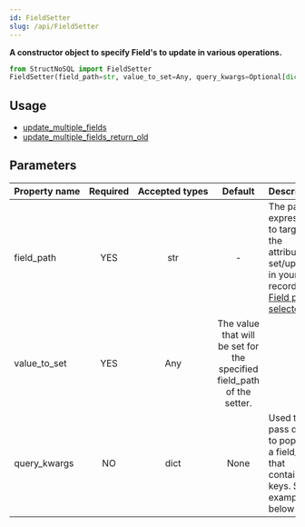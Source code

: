 ```yaml
---
id: FieldSetter
slug: /api/FieldSetter
---
```


**A constructor object to specify Field's to update in various operations.**

```python
from StructNoSQL import FieldSetter
FieldSetter(field_path=str, value_to_set=Any, query_kwargs=Optional[dict])
```

## Usage
- [update_multiple_fields](../api/update_multiple_fields.md)
- [update_multiple_fields_return_old](../api/update_multiple_fields_return_old.md)

## Parameters

| Property&nbsp;name | Required | Accepted&nbsp;types | Default | Description |
| ------------------ | :------: | :-----------------: | :-----: | :---------- |
| field_path | YES | str | - | The path expression to target the attribute to set/update in your record. See [Field path selectors](../basics/field_path_selectors.md)
| value_to_set  | YES      | Any  | The value that will be set for the specified field_path of the setter.
| query_kwargs | NO | dict | None | Used to pass data to populate a field_path that contains keys. See example below :

 